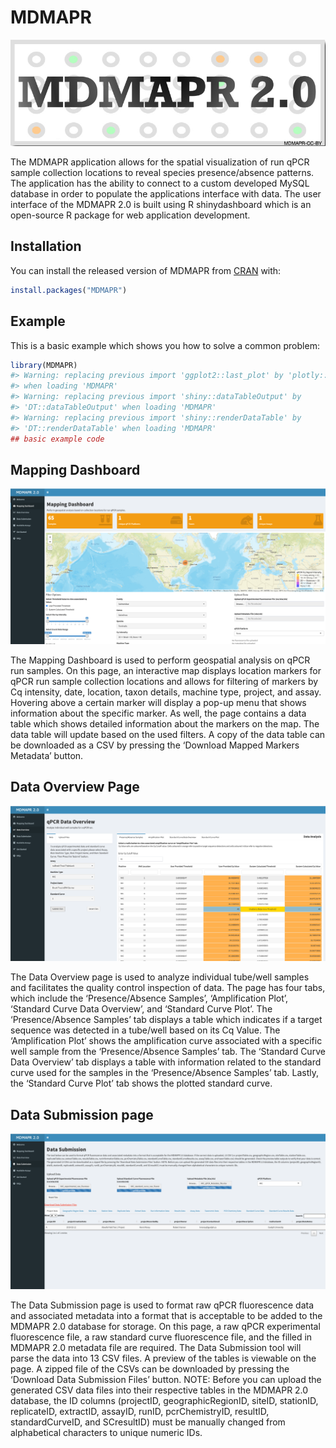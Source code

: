 
<!-- README.md is generated from README.Rmd. Please edit that file -->

# MDMAPR

<!-- badges: start -->

<!-- badges: end -->

<kbd><img src="Images/mdmaprlogo.jpg" width=600></kbd>

The MDMAPR application allows for the spatial visualization of run qPCR
sample collection locations to reveal species presence/absence patterns.
The application has the ability to connect to a custom developed MySQL
database in order to populate the applications interface with data. The
user interface of the MDMAPR 2.0 is built using R shinydashboard which
is an open-source R package for web application development.

## Installation

You can install the released version of MDMAPR from
[CRAN](https://CRAN.R-project.org) with:

``` r
install.packages("MDMAPR")
```

## Example

This is a basic example which shows you how to solve a common problem:

``` r
library(MDMAPR)
#> Warning: replacing previous import 'ggplot2::last_plot' by 'plotly::last_plot'
#> when loading 'MDMAPR'
#> Warning: replacing previous import 'shiny::dataTableOutput' by
#> 'DT::dataTableOutput' when loading 'MDMAPR'
#> Warning: replacing previous import 'shiny::renderDataTable' by
#> 'DT::renderDataTable' when loading 'MDMAPR'
## basic example code
```

## Mapping Dashboard

<kbd><img src="Images/mapping_dashboard.png" width=600></kbd>

The Mapping Dashboard is used to perform geospatial analysis on qPCR run
samples. On this page, an interactive map displays location markers for
qPCR run sample collection locations and allows for filtering of markers
by Cq intensity, date, location, taxon details, machine type, project,
and assay. Hovering above a certain marker will display a pop-up menu
that shows information about the specific marker. As well, the page
contains a data table which shows detailed information about the markers
on the map. The data table will update based on the used filters. A copy
of the data table can be downloaded as a CSV by pressing the ‘Download
Mapped Markers Metadata’ button.

## Data Overview Page

<kbd><img src="Images/data_overview.png" width=600></kbd>

The Data Overview page is used to analyze individual tube/well samples
and facilitates the quality control inspection of data. The page has
four tabs, which include the ‘Presence/Absence Samples’, ‘Amplification
Plot’, ‘Standard Curve Data Overview’, and ‘Standard Curve Plot’. The
‘Presence/Absence Samples’ tab displays a table which indicates if a
target sequence was detected in a tube/well based on its Cq Value. The
‘Amplification Plot’ shows the amplification curve associated with a
specific well sample from the ‘Presence/Absence Samples’ tab. The
‘Standard Curve Data Overview’ tab displays a table with information
related to the standard curve used for the samples in the
‘Presence/Absence Samples’ tab. Lastly, the ‘Standard Curve Plot’ tab
shows the plotted standard curve.

## Data Submission page

<kbd><img src="Images/data_submission.png" width=600></kbd>

The Data Submission page is used to format raw qPCR fluorescence data
and associated metadata into a format that is acceptable to be added to
the MDMAPR 2.0 database for storage. On this page, a raw qPCR
experimental fluorescence file, a raw standard curve fluorescence file,
and the filled in MDMAPR 2.0 metadata file are required. The Data
Submission tool will parse the data into 13 CSV files. A preview of the
tables is viewable on the page. A zipped file of the CSVs can be
downloaded by pressing the ‘Download Data Submission Files’ button.
NOTE: Before you can upload the generated CSV data files into their
respective tables in the MDMAPR 2.0 database, the ID columns (projectID,
geographicRegionID, siteID, stationID, replicateID, extractID, assayID,
runID, pcrChemistryID, resultID, standardCurveID, and SCresultID) must
be manually changed from alphabetical characters to unique numeric IDs.
